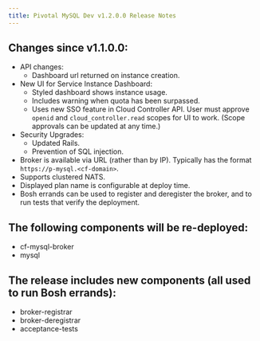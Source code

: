 ```yaml
---
title: Pivotal MySQL Dev v1.2.0.0 Release Notes
---
```


## Changes since v1.1.0.0:
* API changes:
    * Dashboard url returned on instance creation.
* New UI for Service Instance Dashboard:
    * Styled dashboard shows instance usage.
    * Includes warning when quota has been surpassed.
    * Uses new SSO feature in Cloud Controller API. User must approve `openid` and `cloud_controller.read` scopes for UI to work. (Scope approvals can be updated at any time.)
* Security Upgrades:
    * Updated Rails.
    * Prevention of SQL injection.
* Broker is available via URL (rather than by IP). Typically has the format `https://p-mysql.<cf-domain>`.
* Supports clustered NATS.
* Displayed plan name is configurable at deploy time.
* Bosh errands can be used to register and deregister the broker, and to run tests that verify the deployment.

## The following components will be re-deployed:
* cf-mysql-broker
* mysql

## The release includes new components (all used to run Bosh errands):
* broker-registrar
* broker-deregistrar
* acceptance-tests
